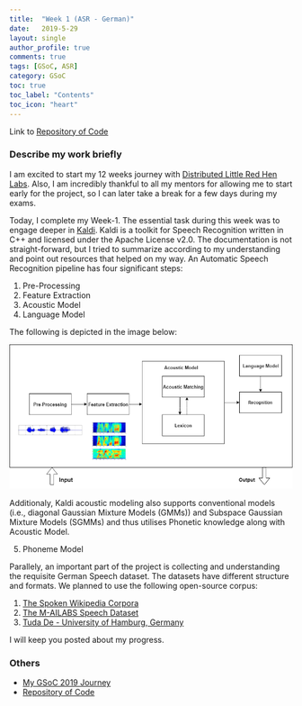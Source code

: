 ```yaml
---
title:  "Week 1 (ASR - German)"
date:   2019-5-29
layout: single
author_profile: true
comments: true
tags: [GSoC, ASR]
category: GSoC
toc: true
toc_label: "Contents"
toc_icon: "heart"
---
```


Link to [Repository of Code](https://github.com/AASHISHAG/asr-german)

### Describe my work briefly

I am excited to start my 12 weeks journey with [Distributed Little Red Hen Labs](http://www.redhenlab.org/). Also, I am incredibly thankful to all my mentors for allowing me to start early for the project, so I can later take a break for a few days during my exams.

Today, I complete my Week-1. The essential task during this week was to engage deeper in [Kaldi](http://kaldi-asr.org). Kaldi is a toolkit for Speech Recognition written in C++ and licensed under the Apache License v2.0. The documentation is not straight-forward, but I tried to summarize according to my understanding and point out resources that helped on my way. An Automatic Speech Recognition pipeline has four significant steps:

1. Pre-Processing
2. Feature Extraction
3. Acoustic Model
4. Language Model

The following is depicted in the image below:

![](
/others/speech-recognition-pipeline.png)

Additionaly, Kaldi acoustic modeling also supports conventional models (i.e., diagonal Gaussian Mixture Models (GMMs)) and Subspace Gaussian Mixture Models (SGMMs) and thus utilises Phonetic knowledge along with Acoustic Model.

5. Phoneme Model

Parallely, an important part of the project is collecting and understanding the requisite German Speech dataset. The datasets have different structure and formats. We planned to use the following open-source corpus:

1. [The Spoken Wikipedia Corpora](https://nats.gitlab.io/swc/)
2. [The M-AILABS Speech Dataset](https://www.caito.de/2019/01/the-m-ailabs-speech-dataset/)
3. [Tuda De - University of Hamburg, Germany](https://www.inf.uni-hamburg.de/)

I will keep you posted about my progress.

### Others

- [My GSoC 2019 Journey](https://aashishag.github.io/categories/#gsoc)
- [Repository of Code](https://github.com/AASHISHAG/asr-german)
